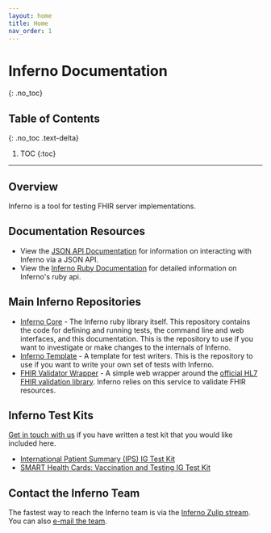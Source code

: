```yaml
---
layout: home
title: Home
nav_order: 1
---
```

# Inferno Documentation
{: .no_toc}

## Table of Contents
{: .no_toc .text-delta}

1. TOC
{:toc}
---
## Overview
Inferno is a tool for testing FHIR server implementations.

## Documentation Resources
- View the [JSON API Documentation](/api-docs) for information on interacting
  with Inferno via a JSON API.
- View the [Inferno Ruby Documentation](/docs) for detailed information on
  Inferno's ruby api.

## Main Inferno Repositories
- [Inferno Core](https://github.com/inferno-community/inferno-core) - The
  Inferno ruby library itself. This repository contains the code for defining
  and running tests, the command line and web interfaces, and this
  documentation. This is the repository to use if you want to investigate or
  make changes to the internals of Inferno.
- [Inferno Template](https://github.com/inferno-community/inferno-template) - A
  template for test writers. This is the repository to use if you want to write
  your own set of tests with Inferno.
- [FHIR Validator
  Wrapper](https://github.com/inferno-community/fhir-validator-wrapper) - A
  simple web wrapper around the [official HL7 FHIR validation
  library](https://github.com/hapifhir/org.hl7.fhir.core/tree/master/org.hl7.fhir.validation).
  Inferno relies on this service to validate FHIR resources.

## Inferno Test Kits
[Get in touch with us](mailto:inferno@groups.mitre.org) if you have written a
test kit that you would like included here.
- [International Patient Summary (IPS) IG Test Kit](https://github.com/inferno-community/ips-test-kit)
- [SMART Health Cards: Vaccination and Testing IG Test Kit](https://github.com/inferno-community/shc-vaccination-test-kit)

## Contact the Inferno Team
The fastest way to reach the Inferno team is via the [Inferno Zulip
stream](https://chat.fhir.org/#narrow/stream/179309-inferno). You can also
[e-mail the team](mailto:inferno@groups.mitre.org).

